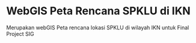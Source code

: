# WebGIS Peta Rencana SPKLU di IKN
Merupakan webGIS Peta rencana lokasi SPKLU di wilayah IKN untuk Final Project SIG
